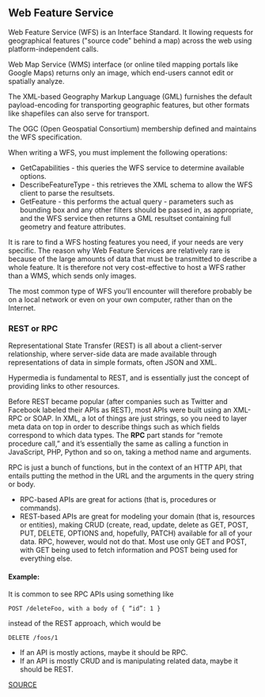 ## Web Feature Service

Web Feature Service (WFS) is an Interface Standard. It llowing requests for geographical features 
("source code" behind a map) across the web using platform-independent calls.

Web Map Service (WMS) interface (or online tiled mapping portals like Google Maps) returns only an image, 
which end-users cannot edit or spatially analyze. 

The XML-based Geography Markup Language (GML) furnishes the default payload-encoding for transporting 
geographic features, but other formats like shapefiles can also serve for transport.

The OGC (Open Geospatial Consortium) membership defined and maintains the WFS specification.

When writing a WFS, you must implement the following operations:
- GetCapabilities - this queries the WFS service to determine available options.
- DescribeFeatureType - this retrieves the XML schema to allow the WFS client to parse the resultsets.
- GetFeature - this performs the actual query - parameters such as bounding box and any other filters should 
be passed in, as appropriate, and the WFS service then returns a GML resultset containing full geometry 
and feature attributes.

It is rare to find a WFS hosting features you need, if your needs are very specific. The reason why Web Feature 
Services are relatively rare is because of the large amounts of data that must be transmitted to describe a whole 
feature. It is therefore not very cost-effective to host a WFS rather than a WMS, which sends only images.

The most common type of WFS you’ll encounter will therefore probably be on a local network or even on your own 
computer, rather than on the Internet.

### REST or RPC
Representational State Transfer (REST) is all about a client-server relationship, where server-side data 
are made available through representations of data in simple formats, often JSON and XML.

Hypermedia is fundamental to REST, and is essentially just the concept of providing links to other resources.

Before REST became popular (after companies such as Twitter and Facebook labeled their APIs as REST), most 
APIs were built using an XML-RPC or SOAP. In XML, a lot of things are just strings, so you need to layer 
meta data on top in order to describe things such as which fields correspond to which data types. 
The **RPC** part stands for “remote procedure call,” and it’s essentially the same as calling a function 
in JavaScript, PHP, Python and so on, taking a method name and arguments.

RPC is just a bunch of functions, but in the context of an HTTP API, that entails putting the method in 
the URL and the arguments in the query string or body. 

- RPC-based APIs are great for actions (that is, procedures or commands).
- REST-based APIs are great for modeling your domain (that is, resources or entities), making CRUD 
(create, read, update, delete as GET, POST, PUT, DELETE, OPTIONS and, hopefully, PATCH) available for all of 
your data. RPC, however, would not do that. Most use only GET and POST, with GET being used to fetch 
information and POST being used for everything else.

#### Example: 
It is common to see RPC APIs using something like 
```
POST /deleteFoo, with a body of { “id”: 1 }
```
 instead of the REST approach, which would be 
```
DELETE /foos/1
```

- If an API is mostly actions, maybe it should be RPC.
- If an API is mostly CRUD and is manipulating related data, maybe it should be REST.

[SOURCE](https://www.smashingmagazine.com/2016/09/understanding-rest-and-rpc-for-http-apis/)
